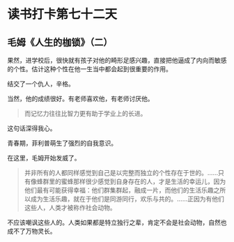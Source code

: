 # 读书打卡第七十二天

## 毛姆《人生的枷锁》（二）

果然，进学校后，很快就有孩子对他的畸形足感兴趣，直接把他逼成了内向而敏感的个性。估计这种个性在他一生当中都会起到很重要的作用。

结交了一个仇人，辛格。

当然，他的成绩很好。有老师喜欢他，有老师讨厌他。

> 而记忆力往往比智力更有助于学业上的长进。

这句话深得我心。

青春期，菲利普萌生了强烈的自我意识。

在这里，毛姆开始发威了。

> 并非所有的人都同样感觉到自己是以完整而独立的个性存在于世的。……只有像蜂群里的蜜蜂那样很少感觉到自身存在的人，才是生活的幸运儿，因为他们最有可能获得幸福：他们群集群起，融成一片，而他们的生活乐趣之所以成为生活乐趣，就在于他们是同游同行，欢乐与共的。……正因为有他们这些人，人类才被称作社会动物。

不应该嘲讽这些人的。人类如果都是特立独行之辈，肯定不会是社会动物，自然也成不了万物灵长。
